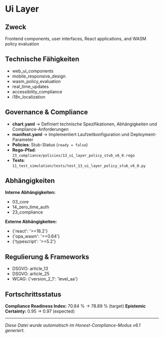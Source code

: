 # Ui Layer

## Zweck
Frontend components, user interfaces, React applications, and WASM policy evaluation

## Technische Fähigkeiten
- web_ui_components
- mobile_responsive_design
- wasm_policy_evaluation
- real_time_updates
- accessibility_compliance
- i18n_localization

## Governance & Compliance
- **chart.yaml** → Definiert technische Spezifikationen, Abhängigkeiten und Compliance-Anforderungen
- **manifest.yaml** → Implementiert Laufzeitkonfiguration und Deployment-Parameter
- **Policies**: Stub-Status (`ready = false`)
- **Rego-Pfad**: `23_compliance/policies/13_ui_layer_policy_stub_v6_0.rego`
- **Tests**: `11_test_simulation/tests/test_13_ui_layer_policy_stub_v6_0.py`

## Abhängigkeiten
**Interne Abhängigkeiten:**
- 03_core
- 14_zero_time_auth
- 23_compliance

**Externe Abhängigkeiten:**
- {'react': '>=18.2'}
- {'opa_wasm': '>=0.64'}
- {'typescript': '>=5.2'}

## Regulierung & Frameworks
- DSGVO: article_13
- DSGVO: article_25
- WCAG: {'version_2_1': 'level_aa'}

## Fortschrittsstatus
**Compliance Readiness Index:** 70.84 % → 78.89 % (target)
**Epistemic Certainty:** 0.95 → 0.97 (expected)

---

_Diese Datei wurde automatisch im Honest-Compliance-Modus v6.1 generiert._
